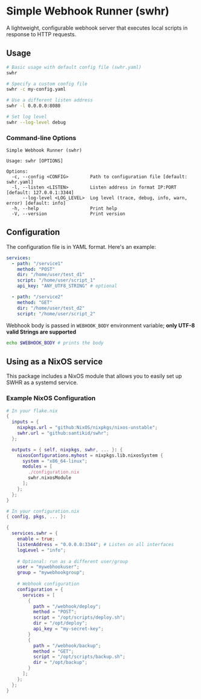 # Simple Webhook Runner (swhr)

A lightweight, configurable webhook server that executes local scripts in response to HTTP requests.

## Usage

```bash
# Basic usage with default config file (swhr.yaml)
swhr

# Specify a custom config file
swhr -c my-config.yaml

# Use a different listen address
swhr -l 0.0.0.0:8080

# Set log level
swhr --log-level debug
```

### Command-line Options

```
Simple Webhook Runner (swhr)

Usage: swhr [OPTIONS]

Options:
  -c, --config <CONFIG>        Path to configuration file [default: swhr.yaml]
  -l, --listen <LISTEN>        Listen address in format IP:PORT [default: 127.0.0.1:3344]
      --log-level <LOG_LEVEL>  Log level (trace, debug, info, warn, error) [default: info]
  -h, --help                   Print help
  -V, --version                Print version
```

## Configuration

The configuration file is in YAML format. Here's an example:

```yaml
services:
  - path: "/service1"
    method: "POST"
    dir: "/home/user/test_d1"
    script: "/home/user/script_1"
    api_key: "ANY_UTF8_STRING" # optional

  - path: "/service2"
    method: "GET"
    dir: "/home/user/test_d2"
    script: "/home/user/script_2"
```

Webhook body is passed in `WEBHOOK_BODY` environment variable; **only UTF-8 valid Strings are supported**

```bash
echo $WEBHOOK_BODY # prints the body
```

## Using as a NixOS service

This package includes a NixOS module that allows you to easily set up SWHR as a systemd service.

### Example NixOS Configuration

```nix
# In your flake.nix
{
  inputs = {
    nixpkgs.url = "github:NixOS/nixpkgs/nixos-unstable";
    swhr.url = "github:santikid/swhr";
  };

  outputs = { self, nixpkgs, swhr, ... }: {
    nixosConfigurations.myhost = nixpkgs.lib.nixosSystem {
      system = "x86_64-linux";
      modules = [
        ./configuration.nix
        swhr.nixosModule
      ];
    };
  };
}

# In your configuration.nix
{ config, pkgs, ... }:

{
  services.swhr = {
    enable = true;
    listenAddress = "0.0.0.0:3344"; # Listen on all interfaces
    logLevel = "info";
    
    # Optional: run as a different user/group
    user = "mywebhookuser";
    group = "mywebhookgroup";
    
    # Webhook configuration
    configuration = {
      services = [
        {
          path = "/webhook/deploy";
          method = "POST";
          script = "/opt/scripts/deploy.sh";
          dir = "/opt/deploy";
          api_key = "my-secret-key";
        }
        {
          path = "/webhook/backup";
          method = "GET";
          script = "/opt/scripts/backup.sh";
          dir = "/opt/backup";
        }
      ];
    };
  };
}
```
